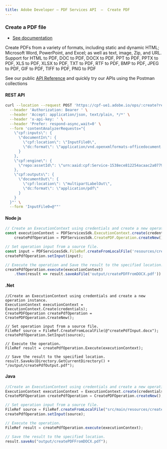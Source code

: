 ```yaml
---
title: Adobe Developer — PDF Services API  —  Create PDF
---
```


<TextBlock slots="heading, buttons, text, text1" theme="dark" hasCodeBlock className="bgBlue link"/>

### Create a PDF file

- [See documentation](/document-services/docs/overview/pdf-services-api/howtos/create-pdf/)

Create PDFs from a variety of formats, including static and dynamic HTML; Microsoft Word, PowerPoint, and Excel; as well as text, image, Zip, and URL.
Support for HTML to PDF, DOC to PDF, DOCX to PDF, PPT to PDF, PPTX to PDF, XLS to PDF, XLSX to PDF, TXT to PDF, RTF to PDF, BMP to PDF, JPEG to PDF, GIF to PDF, TIFF to PDF, PNG to PDF

See our public [API Reference](https://www.adobe.com/go/dcsdk_APIdocs#post-createPDF) and quickly try our APIs using the Postman collections


<CodeBlock slots="heading, code" repeat="4" languages="curl, js,.net,java" />

#### REST API

```bash
curl --location --request POST 'https://cpf-ue1.adobe.io/ops/:create?respondWith=%7B%22reltype%22%3A%20%22http%3A%2F%2Fns.adobe.com%2Frel%2Fprimary%22%7D' \
  --header 'Authorization: Bearer ' \
  --header 'Accept: application/json, text/plain, */*' \
  --header 'x-api-key: ' \
  --header 'Prefer: respond-async,wait=0' \
  --form 'contentAnalyzerRequests="{
    \"cpf:inputs\": {
      \"documentIn\": {
        \"cpf:location\": \"InputFile0\",
        \"dc:format\": \"application/vnd.openxmlformats-officedocument.wordprocessingml.document\"
      }
    },
    \"cpf:engine\": {
      \"repo:assetId\": \"urn:aaid:cpf:Service-1538ece812254acaac2a07799503a430\"
    },
    \"cpf:outputs\": {
      \"documentOut\": {
        \"cpf:location\": \"multipartLabelOut\",
        \"dc:format\": \"application/pdf\"
      }
    }
  }"' \
  --form 'InputFile0=@""'
```

#### Node js

```js
// Create an ExecutionContext using credentials and create a new operation instance.
const executionContext = PDFServicesSdk.ExecutionContext.create(credentials),
    createPdfOperation = PDFServicesSdk.CreatePDF.Operation.createNew();

// Set operation input from a source file.
const input = PDFServicesSdk.FileRef.createFromLocalFile('resources/createPDFInput.docx');
createPdfOperation.setInput(input);

// Execute the operation and Save the result to the specified location.
createPdfOperation.execute(executionContext)
    .then(result => result.saveAsFile('output/createPDFFromDOCX.pdf'))

```

#### .Net

```clike
//Create an ExecutionContext using credentials and create a new operation instance.
ExecutionContext executionContext = ExecutionContext.Create(credentials);
CreatePDFOperation createPdfOperation = CreatePDFOperation.CreateNew();

// Set operation input from a source file.
FileRef source = FileRef.CreateFromLocalFile(@"createPdfInput.docx");
createPdfOperation.SetInput(source);

// Execute the operation.
FileRef result = createPdfOperation.Execute(executionContext);

// Save the result to the specified location.
result.SaveAs(Directory.GetCurrentDirectory() + "/output/createPdfOutput.pdf");
```

#### Java

```javascript
//Create an ExecutionContext using credentials and create a new operation instance.
ExecutionContext executionContext = ExecutionContext.create(credentials);
CreatePDFOperation createPdfOperation = CreatePDFOperation.createNew();

// Set operation input from a source file.
FileRef source = FileRef.createFromLocalFile("src/main/resources/createPDFInput.docx");
createPdfOperation.setInput(source);

// Execute the operation.
FileRef result = createPdfOperation.execute(executionContext);

// Save the result to the specified location.
result.saveAs("output/createPDFFromDOCX.pdf");
```
